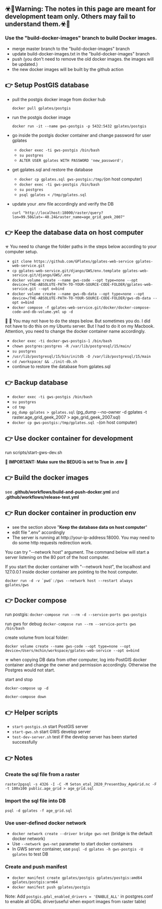 

## ☣👀Warning: The notes in this page are meant for development team only. Others may fail to understand them.☣👀 

### Use the "build-docker-images" branch to build Docker images.

- merge master branch to the "build-docker-images" branch
- update build-docker-images.txt in the "build-docker-images" branch
- push (you don't need to remove the old docker images. the images will be updated.)
- the new docker images will be built by the github action

## 👉 Setup PostGIS database

- pull the postgis docker image from docker hub

    `docker pull gplates/postgis`

- run the postgis docker image

    `docker run -it --name gws-postgis -p 5432:5432 gplates/postgis`

- go inside the postgis docker container and change password for user gplates

    - `docker exec -ti gws-postgis /bin/bash`
    - `su postgres`
    - `ALTER USER gplates WITH PASSWORD 'new_password';`

- get gplates.sql and restore the database

    - `docker cp gplates.sql gws-postgis:/tmp/`(on host computer)
    - `docker exec -ti gws-postgis /bin/bash`
    - `su postgres`
    - `psql gplates < /tmp/gplates.sql`

- update your .env file accordingly and verify the DB

    `curl "http://localhost:18000/raster/query?lon=99.50&lat=-40.24&raster_name=age_grid_geek_2007"`


## 👉 Keep the database data on host computer

☣ You need to change the folder paths in the steps below according to your computer setup. 

- `git clone https://github.com/GPlates/gplates-web-service gplates-web-service.git`
- `cp gplates-web-service.git/django/GWS/env.template gplates-web-service.git/django/GWS/.env`
- `docker volume create --name gws-code --opt type=none --opt device=/THE-ABSOLUTE-PATH-TO-YOUR-SOURCE-CODE-FOLDER/gplates-web-service.git --opt o=bind`
- `docker volume create --name gws-db-data --opt type=none --opt device=/THE-ABSOLUTE-PATH-TO-YOUR-SOURCE-CODE-FOLDER/gws-db-data --opt o=bind`
- `docker compose -f gplates-web-service.git/docker/docker-compose-code-and-db-volume.yml up -d`

👀 👀 You may not have to do the steps below. But sometimes you do. I did not have to do this on my Ubuntu server. But I had to do it on my Macbook. Attention, you need to change the docker container name accordingly.

- `docker exec -ti docker-gws-postgis-1 /bin/bash`
- `chown postgres:postgres -R /var/lib/postgresql/15/main/`
- `su postgres`
- `/usr/lib/postgresql/15/bin/initdb -D /var/lib/postgresql/15/main`
- `cd /workspace/ && ./init-db.sh`
- continue to restore the database from gplates.sql

## 👉 Backup database

- `docker exec -ti gws-postgis /bin/bash`
- `su postgres`
- `cd tmp`
- `pg_dump gplates > gplates.sql` (pg_dump --no-owner -d gplates -t raster.age_grid_geek_2007 > age_grid_geek_2007.sql)
- `docker cp gws-postgis:/tmp/gplates.sql ~`(on host computer)

## 👉 Use docker container for development

run scripts/start-gws-dev.sh

**👀 IMPORTANT: Make sure the BEDUG is set to True in .env 👀**

## 👉 Build the docker images

see **.github/workflows/build-and-push-docker.yml** and **.github/workflows/release-test.yml**

## 👉 Run docker container in production env

- see the section above "**Keep the database data on host computer**"
- edit file ".env" accordingly
- The server is running at http://your-ip-address:18000. You may need to do some http requests redirection work.

You can try "--network host" argument. The command below will start a server listening on the 80 port of the host computer.

If you start the docker container with "--network host", the localhost and 127.0.0.1 inside docker container are pointing to the host computer.

`` docker run -d -v `pwd`:/gws --network host --restart always gplates/gws ``

## 👉 Docker compose

run postgis: `docker-compose run --rm -d --service-ports gws-postgis`

run gws for debug `docker-compose run --rm --service-ports gws /bin/bash`

create volume from local folder:

`docker volume create --name gws-code --opt type=none --opt device=/Users/mchin/workspace/gplates-web-service --opt o=bind`

☣ when copying DB data from other computer, log into PostGIS docker container and change the owner and permission accordingly. Otherwise the Postgres would not start.

start and stop

`docker-compose up -d`

`docker-compose down`

## 👉 Helper scripts

- `start-postgis.sh` start PostGIS server
- `start-gws.sh` start GWS develop server
- `test-dev-server.sh` test if the develop server has been started successfully

## 👉 Notes

### Create the sql file from a raster

`raster2pgsql -s 4326 -I -C -M Seton_etal_2020_PresentDay_AgeGrid.nc -F -t 100x100 public.age_grid > age_grid.sql`

### Import the sql file into DB

`psql -d gplates -f age_grid.sql`

### Use user-defined docker network

- `docker network create --driver bridge gws-net` (bridge is the default docker network)
- Use `--network gws-net` parameter to start docker containers
- In GWS server container, use `psql -d gplates -h gws-postgis -U gplates` to test DB

### Create and push manifest

- `docker manifest create gplates/postgis gplates/postgis:amd64 gplates/postgis:arm64`
- `docker manifest push gplates/postgis`



Note: Add `postgis.gdal_enabled_drivers = 'ENABLE_ALL'` in postgres.conf to enable all GDAL driver(useful when export images from raster table)